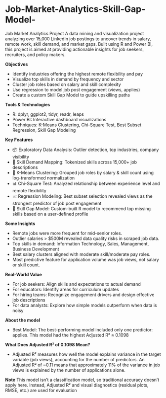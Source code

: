 # Job-Market-Analytics-Skill-Gap-Model-
Job Market Analytics Project A data mining and visualization project analyzing over 15,000 LinkedIn job postings to uncover trends in salary, remote work, skill demand, and market gaps. Built using R and Power BI, this project is aimed at providing actionable insights for job seekers, recruiters, and policy makers.

**Objectives**

- Identify industries offering the highest remote flexibility and pay
- Visualize top skills in demand by frequency and sector
- Cluster job roles based on salary and skill complexity
- Use regression to model job post engagement (views, applies)
- Create a custom Skill Gap Model to guide upskilling paths

**Tools & Technologies**
- R: dplyr, ggplot2, tidyr, readr, leaps
- Power BI: Interactive dashboard visualizations
- Techniques: K-Means Clustering, Chi-Square Test, Best Subset Regression, Skill Gap Modeling

**Key Features**
- 📦 Exploratory Data Analysis: Outlier detection, top industries, company visibility
- 💼 Skill Demand Mapping: Tokenized skills across 15,000+ job descriptions
- 🔀 K-Means Clustering: Grouped job roles by salary & skill count using log-transformed normalization
- 📊 Chi-Square Test: Analyzed relationship between experience level and remote flexibility
- 📈 Regression Modeling: Best subset selection revealed views as the strongest predictor of job post engagement
- 🧩 Skill Gap Model: Custom-built R model to recommend top missing skills based on a user-defined profile

**Some Insights**
- Remote jobs were more frequent for mid-senior roles.
- Outlier salaries > $500M revealed data quality risks in scraped job data.
- Top skills in demand: Information Technology, Sales, Management, Business Development
- Best salary clusters aligned with moderate skill/moderate pay roles.
- Most predictive feature for application volume was job views, not salary or skill count.

**Real-World Value**
- For job seekers: Align skills and expectations to actual demand
- For educators: Identify areas for curriculum updates
- For hiring teams: Recognize engagement drivers and design effective job descriptions
- For data analysts: Explore how simple models outperform when data is noisy

**About the model**
- Best Model:
The best-performing model included only one predictor: applies. 
This model had the highest Adjusted R² ≈ 0.1098

**What Does Adjusted R² of 0.1098 Mean?**
- Adjusted R² measures how well the model explains variance in the target variable (job views), accounting for the number of predictors. An Adjusted R² of ~0.11 means that approximately 11% of the variance in job views is explained by the number of applications alone.

**Note**
This model isn’t a classification model, so traditional accuracy doesn’t apply here. Instead, Adjusted R² and visual diagnostics (residual plots, RMSE, etc.) are used for evaluation








































  


